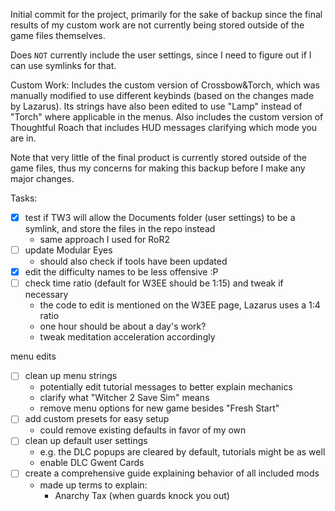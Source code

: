 Initial commit for the project, primarily for the sake of backup since the final results of my custom work are not currently being stored outside of the game files themselves.

Does `NOT` currently include the user settings, since I need to figure out if I can use symlinks for that.

Custom Work:
Includes the custom version of Crossbow&Torch, which was manually modified to use different keybinds (based on the changes made by Lazarus). Its strings have also been edited to use "Lamp" instead of "Torch" where applicable in the menus.
Also includes the custom version of Thoughtful Roach that includes HUD messages clarifying which mode you are in.

Note that very little of the final product is currently stored outside of the game files, thus my concerns for making this backup before I make any major changes.

Tasks:
- [X] test if TW3 will allow the Documents folder (user settings) to be a symlink, and store the files in the repo instead
	- same approach I used for RoR2
- [ ] update Modular Eyes
	- should also check if tools have been updated
- [X] edit the difficulty names to be less offensive :P
- [ ] check time ratio (default for W3EE should be 1:15) and tweak if necessary
	- the code to edit is mentioned on the W3EE page, Lazarus uses a 1:4 ratio
	- one hour should be about a day's work?
	- tweak meditation acceleration accordingly

menu edits
- [ ] clean up menu strings
  - potentially edit tutorial messages to better explain mechanics
  - clarify what "Witcher 2 Save Sim" means
  - remove menu options for new game besides "Fresh Start"
- [ ] add custom presets for easy setup
  - could remove existing defaults in favor of my own
- [ ] clean up default user settings
  - e.g. the DLC popups are cleared by default, tutorials might be as well
  - enable DLC Gwent Cards
- [ ] create a comprehensive guide explaining behavior of all included mods
  - made up terms to explain:
    - Anarchy Tax (when guards knock you out)
